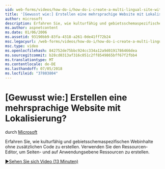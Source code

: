 ```yaml
---
uid: web-forms/videos/how-do-i/how-do-i-create-a-multi-lingual-site-with-localization
title: '[Gewusst wie:] Erstellen eine mehrsprachige Website mit Lokalisierung? | Microsoft-Dokumentation'
author: microsoft
description: Erfahren Sie, wie kulturfähig und gebietsschemaspezifischen Webinhalte ohne zusätzlichen Code zu erstellen. Verwenden Sie den Ressourcen-Editor, um Seiten- und auf Anwendungsebene erstellen...
ms.author: aspnetcontent
ms.date: 01/06/2006
ms.assetid: 93190bb9-83fa-4318-a261-0de41ff72b24
msc.legacyurl: /web-forms/videos/how-do-i/how-do-i-create-a-multi-lingual-site-with-localization
msc.type: video
ms.openlocfilehash: 842752de75bbc924cc334a12a9d0191786466dea
ms.sourcegitcommit: b28cd0313af316c051c2ff8549865bff67f2fbb4
ms.translationtype: MT
ms.contentlocale: de-DE
ms.lasthandoff: 07/05/2018
ms.locfileid: "37803804"
---
```

<a name="how-do-i-create-a-multi-lingual-site-with-localization"></a>[Gewusst wie:] Erstellen eine mehrsprachige Website mit Lokalisierung?
====================
durch [Microsoft](https://github.com/microsoft)

Erfahren Sie, wie kulturfähig und gebietsschemaspezifischen Webinhalte ohne zusätzlichen Code zu erstellen. Verwenden Sie den Ressourcen-Editor, um Seiten- und auf Anwendungsebene Ressourcen zu erstellen.

[&#9654;Sehen Sie sich Video (13 Minuten)](https://channel9.msdn.com/Blogs/ASP-NET-Site-Videos/how-do-i-create-a-multi-lingual-site-with-localization)
